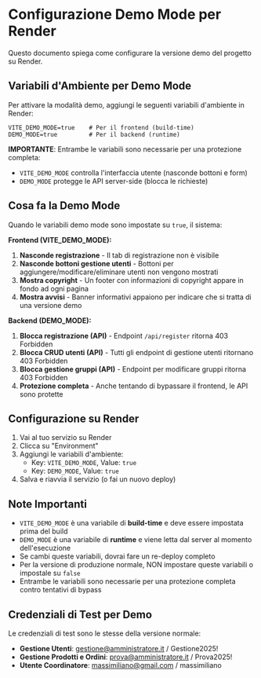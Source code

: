 # Configurazione Demo Mode per Render

Questo documento spiega come configurare la versione demo del progetto su Render.

## Variabili d'Ambiente per Demo Mode

Per attivare la modalità demo, aggiungi le seguenti variabili d'ambiente in Render:

```
VITE_DEMO_MODE=true    # Per il frontend (build-time)
DEMO_MODE=true         # Per il backend (runtime)
```

**IMPORTANTE**: Entrambe le variabili sono necessarie per una protezione completa:
- `VITE_DEMO_MODE` controlla l'interfaccia utente (nasconde bottoni e form)
- `DEMO_MODE` protegge le API server-side (blocca le richieste)

## Cosa fa la Demo Mode

Quando le variabili demo mode sono impostate su `true`, il sistema:

**Frontend (VITE_DEMO_MODE):**
1. **Nasconde registrazione** - Il tab di registrazione non è visibile
2. **Nasconde bottoni gestione utenti** - Bottoni per aggiungere/modificare/eliminare utenti non vengono mostrati
3. **Mostra copyright** - Un footer con informazioni di copyright appare in fondo ad ogni pagina
4. **Mostra avvisi** - Banner informativi appaiono per indicare che si tratta di una versione demo

**Backend (DEMO_MODE):**
1. **Blocca registrazione (API)** - Endpoint `/api/register` ritorna 403 Forbidden
2. **Blocca CRUD utenti (API)** - Tutti gli endpoint di gestione utenti ritornano 403 Forbidden
3. **Blocca gestione gruppi (API)** - Endpoint per modificare gruppi ritorna 403 Forbidden
4. **Protezione completa** - Anche tentando di bypassare il frontend, le API sono protette

## Configurazione su Render

1. Vai al tuo servizio su Render
2. Clicca su "Environment"
3. Aggiungi le variabili d'ambiente:
   - Key: `VITE_DEMO_MODE`, Value: `true`
   - Key: `DEMO_MODE`, Value: `true`
4. Salva e riavvia il servizio (o fai un nuovo deploy)

## Note Importanti

- `VITE_DEMO_MODE` è una variabile di **build-time** e deve essere impostata prima del build
- `DEMO_MODE` è una variabile di **runtime** e viene letta dal server al momento dell'esecuzione
- Se cambi queste variabili, dovrai fare un re-deploy completo
- Per la versione di produzione normale, NON impostare queste variabili o impostale su `false`
- Entrambe le variabili sono necessarie per una protezione completa contro tentativi di bypass

## Credenziali di Test per Demo

Le credenziali di test sono le stesse della versione normale:

- **Gestione Utenti**: gestione@amministratore.it / Gestione2025!
- **Gestione Prodotti e Ordini**: prova@amministratore.it / Prova2025!
- **Utente Coordinatore**: massimiliano@gmail.com / massimiliano
